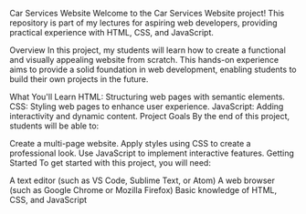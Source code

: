 Car Services Website
Welcome to the Car Services Website project! This repository is part of my lectures for aspiring web developers, providing practical experience with HTML, CSS, and JavaScript.

Overview
In this project, my students will learn how to create a functional and visually appealing website from scratch. This hands-on experience aims to provide a solid foundation in web development, enabling students to build their own projects in the future.

What You'll Learn
HTML: Structuring web pages with semantic elements.
CSS: Styling web pages to enhance user experience.
JavaScript: Adding interactivity and dynamic content.
Project Goals
By the end of this project, students will be able to:

Create a multi-page website.
Apply styles using CSS to create a professional look.
Use JavaScript to implement interactive features.
Getting Started
To get started with this project, you will need:

A text editor (such as VS Code, Sublime Text, or Atom)
A web browser (such as Google Chrome or Mozilla Firefox)
Basic knowledge of HTML, CSS, and JavaScript